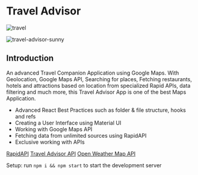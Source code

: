 # Travel Advisor

![travel](https://user-images.githubusercontent.com/17198965/165286722-22606cf0-7c85-4c1a-b94d-7bcf8f2be5d1.png)

![travel-advisor-sunny](https://user-images.githubusercontent.com/17198965/165285443-62b47f79-6b74-4908-bcf6-40d7634e379f.png)

## Introduction
An advanced Travel Companion Application using Google Maps. With Geolocation, Google Maps API, Searching for places, Fetching restaurants, hotels and attractions based on location from specialized Rapid APIs, data filtering and much more, this Travel Advisor App is one of the best Maps Application.

- Advanced React Best Practices such as folder & file structure, hooks and refs
- Creating a User Interface using Material UI
- Working with Google Maps API
- Fetching data from unlimited sources using RapidAPI
- Exclusive working with APIs

[RapidAPI](https://rapidapi.com/hub?utm_source=youtube.com/JavaScriptMastery&utm_medium=DevRel&utm_campaign=DevRel)
[Travel Advisor API](https://rapidapi.com/apidojo/api/travel-advisor?utm_source=youtube.com/JavaScriptMastery&utm_medium=DevRel&utm_campaign=DevRel)
[Open Weather Map API](https://rapidapi.com/community/api/open-weather-map?utm_source=youtube.com/JavaScriptMastery&utm_medium=DevRel&utm_campaign=DevRel)

Setup: run ```npm i && npm start``` to start the development server

